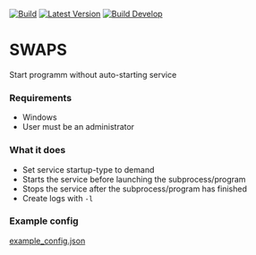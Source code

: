 [![Build](https://img.shields.io/github/workflow/status/litetex/SWAPS/Master%20CI)](https://github.com/litetex/SWAPS/actions)
[![Latest Version](https://img.shields.io/github/v/release/litetex/SWAPS)](https://github.com/litetex/SWAPS/releases)
[![Build Develop](https://dev.azure.com/litetexdev/SWAPS/_apis/build/status/Develop?label=build%20develop)](https://dev.azure.com/litetexdev/SWAPS/_build/latest?definitionId=1)

# SWAPS
Start programm without auto-starting service

### Requirements
* Windows
* User must be an administrator

### What it does
* Set service startup-type to demand
* Starts the service before launching the subprocess/program
* Stops the service after the subprocess/program has finished
* Create logs with ``-l``

### Example config
[example_config.json](example_config.json)
